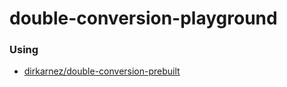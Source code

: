 double-conversion-playground
============================

### Using
- [dirkarnez/double-conversion-prebuilt](https://github.com/dirkarnez/double-conversion-prebuilt)
